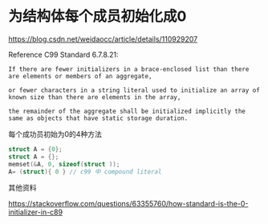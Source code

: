 # 为结构体每个成员初始化成0

https://blog.csdn.net/weidaocc/article/details/110929207

Reference C99 Standard 6.7.8.21:

```
If there are fewer initializers in a brace-enclosed list than there are elements or members of an aggregate,

or fewer characters in a string literal used to initialize an array of known size than there are elements in the array,

the remainder of the aggregate shall be initialized implicitly the same as objects that have static storage duration.
```



每个成功员初始为0的4种方法

```c
struct A = {0};
struct A = {};
memset(&A, 0, sizeof(struct ));
A= (struct){ 0 } // c99 中 compound literal
```



其他资料

https://stackoverflow.com/questions/63355760/how-standard-is-the-0-initializer-in-c89
